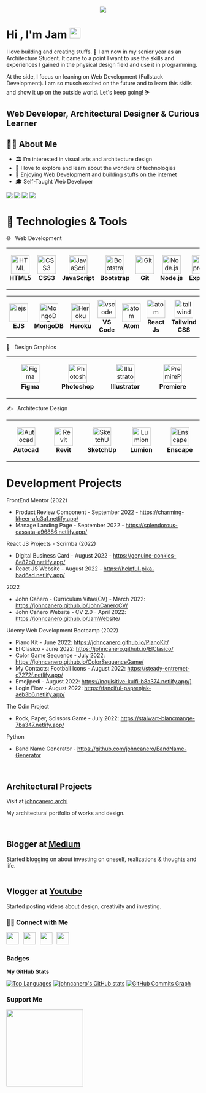<!--
**johncanero/JohnCanero** is a ✨ _special_ ✨ repository because its `README.md` (this file) appears on your GitHub profile.
Here are some ideas to get you started:
-->

<h1 align="center">
  <a href="https://git.io/typing-svg">
    <img src="https://readme-typing-svg.herokuapp.com?font=roboto&duration=5500&center=true&vCenter=true&width=500&lines=Hi+there!;+Nice+to+meet+you!+%3A)&size=30">
  </a>
</h1>

<h1 align="left">Hi , I'm Jam <img src="https://media.giphy.com/media/hvRJCLFzcasrR4ia7z/giphy.gif" width="28"></h1>

I love building and creating stuffs. 💛 I am now in my senior year as an Architecture Student. It came to a point I want to use the skills and experiences I gained in the physical design field and use it in programming. 

At the side, I focus on leaning on Web Development (Fullstack Development). I am so musch excited on the future and to learn this skills and show it up on the outside world. Let's keep going! ⛷️

Web Developer, Architectural Designer & Curious Learner
-----------------------------

<h2> 👩‍💻 About Me </h2>

- 🏛️ I’m interested in visual arts and architecture design
- 🌱 I love to explore and learn about the wonders of technologies
- 💞️ Enjoying Web Development and building stuffs on the internet
- 🎓 Self-Taught Web Developer

<div> 
  <a href = "mailto:johncanero.official@gmail.com"><img src="https://img.shields.io/badge/-Gmail-%23333?style=for-the-badge&logo=gmail&logoColor=white" target="_blank"></a>
  <a href="https://www.linkedin.com/in/johncanero/" target="_blank"><img src="https://img.shields.io/badge/-LinkedIn-%230077B5?style=for-the-badge&logo=linkedin&logoColor=white" target="_blank"></a> 
  <a href="https://twitter.com/johncaneroo"> <img src="https://img.shields.io/badge/Twitter-1DA1F2?style=for-the-badge&logo=twitter&logoColor=white"></a> 
  <a href="https://instagram.com/johncanero" target="_blank"><img src="https://img.shields.io/badge/-Instagram-%23E4405F?style=for-the-badge&logo=instagram&logoColor=white" target="_blank"></a>
</div>
  
  

# 🔧 Technologies & Tools
🌐 &nbsp; Web Development

<table>
  <tr>
    <td align="center" height="108" width="108">
      <img
        src="https://cdn.jsdelivr.net/gh/devicons/devicon/icons/html5/html5-plain.svg"
        width="48"
        height="48"
        alt="HTML"
      />
      <br /><strong>HTML5</strong>
    </td>
     <td align="center" height="108" width="108">
      <img
        src="https://cdn.jsdelivr.net/gh/devicons/devicon/icons/css3/css3-plain.svg"
        width="48"
        height="48"
        alt="CSS3"
      />
      <br /><strong>CSS3</strong>
    </td>
    <td align="center" height="108" width="108">
      <img
        src="https://cdn.jsdelivr.net/gh/devicons/devicon/icons/javascript/javascript-plain.svg"
        width="48"
        height="48"
        alt="JavaScript"
      />
      <br /><strong>JavaScript</strong>
    </td>
        <td align="center" height="108" width="108">
      <img
        src="https://cdn.jsdelivr.net/gh/devicons/devicon/icons/bootstrap/bootstrap-plain.svg"
        width="48"
        height="48"
        alt="Bootstrap"
      />
      <br /><strong>Bootstrap</strong>
    </td>
      <td align="center" height="108" width="108">
      <img
        src="https://cdn.jsdelivr.net/gh/devicons/devicon/icons/git/git-original.svg"
        width="48"
        height="48"
        alt="Git"
      />
      <br /><strong>Git</strong>
    </td>
     <td align="center" height="108" width="108">
      <img
        src="https://cdn.jsdelivr.net/gh/devicons/devicon/icons/nodejs/nodejs-original.svg"
        width="48"
        height="48"
        alt="Node.js"
      />
      <br /><strong>Node.js</strong>
    </td>
    <td align="center" height="108" width="108">
      <img
        src="https://cdn.jsdelivr.net/gh/devicons/devicon/icons/express/express-original.svg"
        width="48"
        height="48"
        alt="Express"
      />
      <br /><strong>Express</strong>
    </td>
    <td align="center" height="108" width="108">
      <img
        src="https://cdn.jsdelivr.net/gh/devicons/devicon/icons/npm/npm-original-wordmark.svg"
        width="48"
        height="48"
        alt="Npm"
      />
      <br /><strong>Npm</strong>
    </td>
   </tr>
 </table>
 
 <table>
   <tr>
       <td align="center" height="108" width="108">
      <img
        src="https://progsoft.net/images/ejs-icon-bccf3f017751a71ee75c69021ee1020fc0d9067e.jpg"
        width="48"
        height="48"
        alt="ejs"
      />
      <br /><strong>EJS</strong>
    </td>  
      <td align="center" height="108" width="108">
      <img
        src="https://cdn.jsdelivr.net/gh/devicons/devicon/icons/mongodb/mongodb-original.svg"
        width="48"
        height="48"
        alt="MongoDB"
      />
      <br /><strong>MongoDB</strong>
    </td>
     <td align="center" height="108" width="108">
      <img
        src="https://cdn.jsdelivr.net/gh/devicons/devicon/icons/heroku/heroku-original.svg"
        width="48"
        height="48"
        alt="Heroku"
      />
     <br /><strong>Heroku</strong>
    </td>  
      <td align="center" height="108" width="108">
      <img
        src="https://cdn.jsdelivr.net/gh/devicons/devicon/icons/vscode/vscode-original.svg"
        width="48"
        height="48"
        alt="vscode"
      />
      <br /><strong>VS Code</strong>
    </td>
      <td align="center" height="108" width="108">
      <img
        src="https://cdn.jsdelivr.net/gh/devicons/devicon/icons/atom/atom-original.svg"
        width="48"
        height="48"
        alt="atom"
      />
      <br /><strong>Atom</strong>
    </td>
      <td align="center" height="108" width="108">
      <img
        src="https://cdn.jsdelivr.net/gh/devicons/devicon/icons/react/react-original.svg"
        width="48"
        height="48"
        alt="atom"
      />
      <br /><strong>React Js</strong>
    </td>
     <td align="center" height="108" width="108">
      <img
        src="https://cdn.jsdelivr.net/gh/devicons/devicon/icons/tailwindcss/tailwindcss-plain.svg"
        width="48"
        height="48"
        alt="tailwind"
      />
      <br /><strong>Tailwind CSS</strong>
    </td>
     
   </tr>
 </table>



📇 &nbsp; Design Graphics

<table>
  <tr>
      <td align="center" height="108" width="108">
      <img
        src="https://cdn.jsdelivr.net/gh/devicons/devicon/icons/figma/figma-original.svg"
        width="48"
        height="48"
        alt="Figma"
      />
      <br/><strong>Figma</strong>
    </td>
     <td align="center" height="108" width="108">
      <img
        src="https://cdn.jsdelivr.net/gh/devicons/devicon/icons/photoshop/photoshop-line.svg"
        width="48"
        height="48"
        alt="Photoshop"
      />
      <br /><strong>Photoshop</strong>
    </td>
    <td align="center" height="108" width="108">
      <img
        src="https://cdn.jsdelivr.net/gh/devicons/devicon/icons/illustrator/illustrator-line.svg"
        width="48"
        height="48"
        alt="Illustrator"
      />
      <br /><strong>Illustrator</strong>
    </td>
       <td align="center" height="108" width="108">
      <img
        src="https://cdn.jsdelivr.net/gh/devicons/devicon/icons/premierepro/premierepro-original.svg"
        width="48"
        height="48"
        alt="PremirePro"
      />
      <br /><strong>Premiere</strong>
    </td>
  </tr>
</table>

✍️ &nbsp; Architecture Design 

<table>
 <tr>
     <td align="center" height="108" width="108">
      <img
        src="https://hlc.so/wp-content/uploads/2020/04/autocad-d1d797239b.png"
        width="48"
        height="48"
        alt="Autocad"
      />
      <br/><strong>Autocad</strong>
    </td>
     <td align="center" height="108" width="108">
      <img
        src="https://w7.pngwing.com/pngs/161/856/png-transparent-autodesk-revit-architecture-building-information-modeling-computer-software-design-angle-text-logo-thumbnail.png"
        width="48"
        height="48"
        alt="Revit"
      />
      <br/><strong>Revit</strong>
    </td>
     <td align="center" height="108" width="108">
      <img
        src="https://seeklogo.com/images/S/sketchup-logo-5248E6166E-seeklogo.com.png"
        width="48"
        height="48"
        alt="SketchUp"
      />
      <br/><strong>SketchUp</strong>
    </td>
    <td align="center" height="108" width="108">
      <img
        src="https://seeklogo.com/images/L/lumion-3d-logo-948AF388BD-seeklogo.com.png"
        width="48"
        height="48"
        alt="Lumion"
      />
      <br/><strong>Lumion</strong>
    </td>
       <td align="center" height="108" width="108">
      <img
        src="https://gbdmagazine.com/wp-content/uploads/2022/04/Final_Enscape_Logo-Icon.png"
        width="48"
        height="48"
        alt="Enscape"
      />
      <br/><strong>Enscape</strong>
    </td>

 </tr>
 </table>



<!-- https://github.com/devicons/devicon/tree/master/icons -->


<h1> Development Projects </h1>

FrontEnd Mentor (2022)
- Product Review Component - September 2022 - https://charming-kheer-afc3a1.netlify.app/
- Manage Landing Page - September 2022 - https://splendorous-cassata-a96886.netlify.app/


React JS Projects - Scrimba (2022)
- Digital Business Card - August 2022 - https://genuine-conkies-8e82b0.netlify.app/
- React JS Website - August 2022 - https://helpful-pika-bad6ad.netlify.app/

2022 
- John Cañero - Curriculum Vitae(CV) - March 2022: https://johncanero.github.io/JohnCaneroCV/ 
- John Cañero Website - CV 2.0 - April 2022: https://johncanero.github.io/JamWebsite/

Udemy Web Development Bootcamp (2022)
- Piano Kit - June 2022: https://johncanero.github.io/PianoKit/
- El Clasico - June 2022: https://johncanero.github.io/ElClasico/
- Color Game Sequence - July 2022: https://johncanero.github.io/ColorSequenceGame/ 
- My Contacts: Football Icons - August 2022: https://steady-entremet-c7272f.netlify.app/
- Emojipedi - August 2022: https://inquisitive-kulfi-b8a374.netlify.app/]
- Login Flow - August 2022: https://fanciful-paprenjak-aeb3b6.netlify.app/

The Odin Project 
- Rock, Paper, Scissors Game - July 2022: https://stalwart-blancmange-7ba347.netlify.app/

 Python 
 - Band Name Generator - https://github.com/johncanero/BandName-Generator 
 
 

<!-- 2022
 - Wiki-API - July 2022 - https://github.com/johncanero/Wiki-Api
 - BlogWebsite Jam - July 2022 - https://blog-dailyjournal-jam.herokuapp.com/
 - ToDoList: Jam - July 2022: https://todolist-productivityapp.herokuapp.com/
 - Newsletter - SignUp Page - July 2022: https://newsletter-signup-jam-heroku.herokuapp.com/
 - Healthy Jam - May 2022: https://johncanero.github.io/HealthyLivingJam/ (Needs Refactoring)

 
React JS Projects - Udemy (2022)
 - Number Adder - August 2022 - https://johncanero.github.io/number-state/
 - Get Time - August 2022 - https://johncanero.github.io/get-time-state/
 - Hello Event Handling - August 2022 - https://johncanero.github.io/hello-event-handling/
 - Hello First-Last Name Complext State - August 2022 - https://johncanero.github.io/hello-flname-complex-state/
 - To Do List Project - August 2022 - https://johncanero.github.io/to-do-list/
 - Keeper App Project - August 2022 - https://johncanero.github.io/keeper-app/ -->



<br/>
<h2>Architectural Projects</h2>
  Visit at <a href="https://www.instagram.com/johncanero.archi/">johncanero.archi</a> 

  My architectural portfolio of works and design.
<br/>

<br/>
<h2> Blogger at <a href="https://medium.com/@johncanero">Medium</a> </h2>
 Started blogging on about investing on oneself, realizations & thoughts and life. 
<br/>

<br/>
<h2> Vlogger at <a href="https://www.youtube.com/channel/UCc5-wuapiL6SGf1eTpiWEkg">Youtube</a> </h2>
 Started posting videos about design, creativity and investing. 
<br/>


<h3> 🤝🏻 Connect with Me </h3>
<p align="left">
<a href="https://www.github.com/johncanero" target="_blank" rel="noreferrer"><img src="https://raw.githubusercontent.com/danielcranney/readme-generator/main/public/icons/socials/github-dark.svg" width="32" height="32" /></a> &nbsp;
<a href="https://www.linkedin.com/in/johncanero/" target="_blank" rel="noreferrer"><img src="https://raw.githubusercontent.com/danielcranney/readme-generator/main/public/icons/socials/linkedin.svg" width="32" height="32" /></a> &nbsp;
<a href="http://www.instagram.com/johncanero" target="_blank" rel="noreferrer"><img src="https://raw.githubusercontent.com/danielcranney/readme-generator/main/public/icons/socials/instagram.svg" width="32" height="32" /></a>  &nbsp;
<a href="https://www.twitter.com/johncaneroo" target="_blank" rel="noreferrer"><img src="https://raw.githubusercontent.com/danielcranney/readme-generator/main/public/icons/socials/twitter.svg" width="32" height="32" /></a>
</p>


### Badges

<b>My GitHub Stats</b>

<a href="https://github.com/johncanero" align="left"><img src="https://github-readme-stats.vercel.app/api/top-langs/?username=johncanero&langs_count=3&theme=react&custom_title=Top%20%Languages" alt="Top Languages" /></a>
<a href="http://www.github.com/johncanero"><img src="https://github-readme-stats.vercel.app/api?username=johncanero&theme=react" alt="johncanero's GitHub stats" /></a>
<a href="http://www.github.com/johncanero"><img src="https://activity-graph.herokuapp.com/graph?username=johncanero&bg_color=1c1917&theme=react-dark&custom_title=GitHub%20Commits%20Graph" alt="GitHub Commits Graph" /></a>





### Support Me
<a href="https://www.buymeacoffee.com/johncanero"><img src="https://cdn.buymeacoffee.com/buttons/v2/default-yellow.png" width="200" /></a>



<!-- Inspired by README.md of https://github.com/danielcranney --!>


